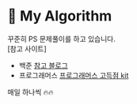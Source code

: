 # 📖 My Algorithm
꾸준히 PS 문제풀이를 하고 있습니다.    
[참고 사이트]
- 백준 [참고 블로그](https://covenant.tistory.com/224)
- 프로그래머스 [프로그래머스 고득점 kit](https://school.programmers.co.kr/learn/challenges?tab=algorithm_practice_kit)

매일 하나씩 🔥🔥
